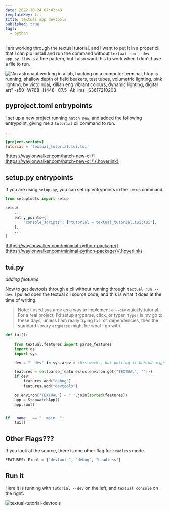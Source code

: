 ```yaml
---
date: 2022-10-24 07:42:48
templateKey: til
title: textual app devtools
published: true
tags:
  - python
---
```


I am working through the textual tutorial, and I want to put it in a proper cli
that I can pip install and run the command without `textual run --dev app.py`.
This is a fine pattern, but I also want this to work when I don't have a file
to run.

!["An astronaut working in a lab, hacking on a computer terminal, htop is running, shallow depth of field beakers, test tubes, volumetric lighting, pink lighting, by victo ngai, killian eng vibrant colours, dynamic lighting, digital art" -s50 -W768 -H448 -C7.5 -Ak_lms -S3617210203](https://stable-diffusion.waylonwalker.com/000221.3617210203.webp)

## pyproject.toml entrypoints

I set up a new project running `hatch new`, and added the following entrypoint,
giving me a `tutorial` cli command to run.

```toml
...

[project.scripts]
tutorial = 'textual_tutorial.tui:tui'
```

[https://waylonwalker.com/hatch-new-cli/](https://waylonwalker.com/hatch-new-cli/){.hoverlink}

## setup.py entrypoints

If you are using `setup.py`, you can set up entrypoints in the `setup` command.

```python
from setuptools import setup

setup(
    ...
    entry_points={
        "console_scripts": ["tutorial = textual_tutorial.tui:tui"],
    },
    ...
)
```

[https://waylonwalker.com/minimal-python-package/](https://waylonwalker.com/minimal-python-package/){.hoverlink}

## tui.py

_adding features_

Now to get devtools through a cli without running through `textual run --dev`.
I pulled open the textual cli source code, and this is what it does at the time
of writing.

> Note: I used sys.argv as a way to implement a `--dev` quickly tutorial. For a
> real project, I'd setup argparse, click, or typer. `typer` is my go to these
> days, unless I am really trying to limit dependencies, then the standard
> library `argparse` might be what I go with.

```python
def tui():

    from textual.features import parse_features
    import os
    import sys

    dev = "--dev" in sys.argv # this works, but putting it behind argparse, click, or typer would be much better

    features = set(parse_features(os.environ.get("TEXTUAL", "")))
    if dev:
        features.add("debug")
        features.add("devtools")

    os.environ["TEXTUAL"] = ",".join(sorted(features))
    app = StopwatchApp()
    app.run()


if __name__ == "__main__":
    tui()
```

## Other Flags???

If you look at the source, there is one other flag for `headless` mode.

```python
FEATURES: Final = {"devtools", "debug", "headless"}
```

## Run it

Here it is running with `tutorial --dev` on the left, and `textual console` on
the right.

![textual-tutorial-devtools](https://screenshots.waylonwalker.com/textual-tutorial-devtools.webp)
